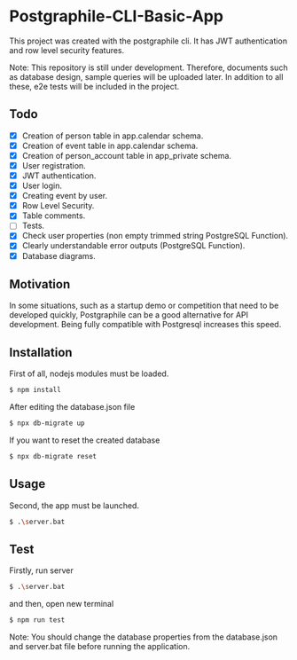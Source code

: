 # Postgraphile-CLI-Basic-App
This project was created with the postgraphile cli. It has JWT authentication and row level security features.

Note: This repository is still under development. Therefore, documents such as database design, sample queries will be uploaded later.
In addition to all these, e2e tests will be included in the project.

## Todo
- [x] Creation of person table in app.calendar schema.
- [x] Creation of event table in app.calendar schema.
- [x] Creation of person_account table in app_private schema.
- [x] User registration.
- [x] JWT authentication.
- [x] User login.
- [x] Creating event by user.
- [x] Row Level Security.
- [x] Table comments.
- [ ] Tests.
- [x] Check user properties (non empty trimmed string PostgreSQL Function).
- [x] Clearly understandable error outputs (PostgreSQL Function).
- [x] Database diagrams.

## Motivation
In some situations, such as a startup demo or competition that need to be developed quickly, Postgraphile can be a good alternative for API development. Being fully compatible with Postgresql increases this speed.

## Installation
First of all, nodejs modules must be loaded.
```bash
$ npm install
```
After editing the database.json file
```bash
$ npx db-migrate up
```

If you want to reset the created database
```bash
$ npx db-migrate reset
```

## Usage
Second, the app must be launched.

```bash
$ .\server.bat
```

## Test

Firstly, run server 
```bash
$ .\server.bat
```
and then, open new terminal

```bash
$ npm run test
```

Note: You should change the database properties from the database.json and server.bat file before running the application.
<!---
## Database Diagrams
### app_auth Schema
![app_auth Schema](https://github.com/halitdogmen/Postgraphile-CLI-Basic-App/blob/main/Diagrams/app_auth.png?raw=true)
### app_calendar Schema
![app_calendar Schema](https://github.com/halitdogmen/Postgraphile-CLI-Basic-App/blob/main/Diagrams/app_calendar.PNG?raw=true)
--->

